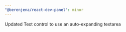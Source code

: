```yaml
---
"@berenjena/react-dev-panel": minor
---
```


Updated Text control to use an auto-expanding textarea
